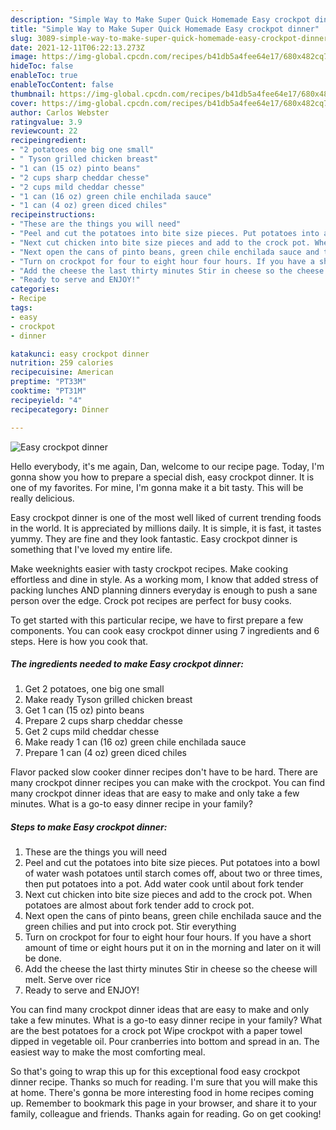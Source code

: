 ```yaml
---
description: "Simple Way to Make Super Quick Homemade Easy crockpot dinner"
title: "Simple Way to Make Super Quick Homemade Easy crockpot dinner"
slug: 3089-simple-way-to-make-super-quick-homemade-easy-crockpot-dinner
date: 2021-12-11T06:22:13.273Z
image: https://img-global.cpcdn.com/recipes/b41db5a4fee64e17/680x482cq70/easy-crockpot-dinner-recipe-main-photo.jpg
hideToc: false
enableToc: true
enableTocContent: false
thumbnail: https://img-global.cpcdn.com/recipes/b41db5a4fee64e17/680x482cq70/easy-crockpot-dinner-recipe-main-photo.jpg
cover: https://img-global.cpcdn.com/recipes/b41db5a4fee64e17/680x482cq70/easy-crockpot-dinner-recipe-main-photo.jpg
author: Carlos Webster
ratingvalue: 3.9
reviewcount: 22
recipeingredient:
- "2 potatoes one big one small"
- " Tyson grilled chicken breast"
- "1 can (15 oz) pinto beans"
- "2 cups sharp cheddar chesse"
- "2 cups mild cheddar chesse"
- "1 can (16 oz) green chile enchilada sauce"
- "1 can (4 oz) green diced chiles"
recipeinstructions:
- "These are the things you will need"
- "Peel and cut the potatoes into bite size pieces. Put potatoes into a bowl of water wash potatoes until starch comes off, about two or three times, then put potatoes into a pot. Add water cook until about fork tender"
- "Next cut chicken into bite size pieces and add to the crock pot. When potatoes are almost about fork tender add to crock pot."
- "Next open the cans of pinto beans, green chile enchilada sauce and the green chilies and put into crock pot. Stir everything"
- "Turn on crockpot for four to eight hour four hours. If you have a short amount of time or eight hours put it on in the morning and later on it will be done."
- "Add the cheese the last thirty minutes Stir in cheese so the cheese will melt. Serve over rice"
- "Ready to serve and ENJOY!"
categories:
- Recipe
tags:
- easy
- crockpot
- dinner

katakunci: easy crockpot dinner 
nutrition: 259 calories
recipecuisine: American
preptime: "PT33M"
cooktime: "PT31M"
recipeyield: "4"
recipecategory: Dinner

---
```



![Easy crockpot dinner](https://img-global.cpcdn.com/recipes/b41db5a4fee64e17/680x482cq70/easy-crockpot-dinner-recipe-main-photo.jpg)

Hello everybody, it's me again, Dan, welcome to our recipe page. Today, I'm gonna show you how to prepare a special dish, easy crockpot dinner. It is one of my favorites. For mine, I'm gonna make it a bit tasty. This will be really delicious.

Easy crockpot dinner is one of the most well liked of current trending foods in the world. It is appreciated by millions daily. It is simple, it is fast, it tastes yummy. They are fine and they look fantastic. Easy crockpot dinner is something that I've loved my entire life.

Make weeknights easier with tasty crockpot recipes. Make cooking effortless and dine in style. As a working mom, I know that added stress of packing lunches AND planning dinners everyday is enough to push a sane person over the edge. Crock pot recipes are perfect for busy cooks.


To get started with this particular recipe, we have to first prepare a few components. You can cook easy crockpot dinner using 7 ingredients and 6 steps. Here is how you cook that.

<!--inarticleads1-->

##### The ingredients needed to make Easy crockpot dinner:

1. Get 2 potatoes, one big one small
1. Make ready  Tyson grilled chicken breast
1. Get 1 can (15 oz) pinto beans
1. Prepare 2 cups sharp cheddar chesse
1. Get 2 cups mild cheddar chesse
1. Make ready 1 can (16 oz) green chile enchilada sauce
1. Prepare 1 can (4 oz) green diced chiles


Flavor packed slow cooker dinner recipes don&#39;t have to be hard. There are many crockpot dinner recipes you can make with the crockpot. You can find many crockpot dinner ideas that are easy to make and only take a few minutes. What is a go-to easy dinner recipe in your family? 

<!--inarticleads2-->

##### Steps to make Easy crockpot dinner:

1. These are the things you will need
1. Peel and cut the potatoes into bite size pieces. Put potatoes into a bowl of water wash potatoes until starch comes off, about two or three times, then put potatoes into a pot. Add water cook until about fork tender
1. Next cut chicken into bite size pieces and add to the crock pot. When potatoes are almost about fork tender add to crock pot.
1. Next open the cans of pinto beans, green chile enchilada sauce and the green chilies and put into crock pot. Stir everything
1. Turn on crockpot for four to eight hour four hours. If you have a short amount of time or eight hours put it on in the morning and later on it will be done.
1. Add the cheese the last thirty minutes Stir in cheese so the cheese will melt. Serve over rice
1. Ready to serve and ENJOY!

You can find many crockpot dinner ideas that are easy to make and only take a few minutes. What is a go-to easy dinner recipe in your family? What are the best potatoes for a crock pot Wipe crockpot with a paper towel dipped in vegetable oil. Pour cranberries into bottom and spread in an. The easiest way to make the most comforting meal. 

So that's going to wrap this up for this exceptional food easy crockpot dinner recipe. Thanks so much for reading. I'm sure that you will make this at home. There's gonna be more interesting food in home recipes coming up. Remember to bookmark this page in your browser, and share it to your family, colleague and friends. Thanks again for reading. Go on get cooking!
